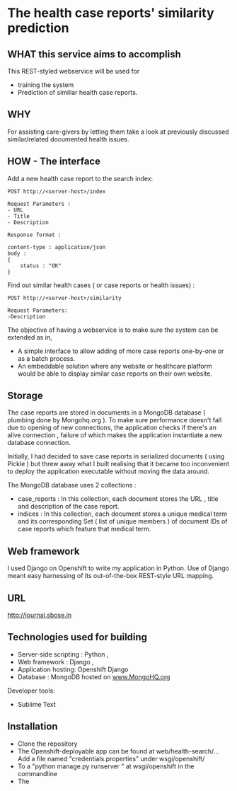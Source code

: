 The health case reports' similarity prediction
================================================


WHAT this service aims to accomplish
--------------------------------------------

This REST-styled webservice will be used for 
- training the system 
- Prediction of similiar health case reports.


WHY
----

For assisting care-givers by letting them take a look at previously discussed similar/related documented health issues.


HOW - The interface
---------------

Add a new health case report to the search index:

	POST http://<server-host>/index

	Request Parameters :
	- URL 
	- Title
	- Description

	Response format :

	content-type : application/json
	body :
	{
		status : "OK"	
	}



Find out similar health cases ( or case reports or health issues) :

	POST http://<server-host>/similarity

	Request Parameters:
	-Description 

The objective of having a webservice is to make sure the system can be extended as in, 

- A simple interface to allow adding of more case reports one-by-one or as a batch process.
- An embeddable solution where any website or healthcare platform would be able to display similar case reports on their own website.

Storage
---------

The case reports are stored in documents in a MongoDB database ( plumbing done by Mongohq.org ).
To make sure performance doesn't fall due to opening of new connections, the application checks
if there's an alive connection , failure of which makes the application instantiate a new 
database connection.

Initially, I had decided to save case reports in serialized documents ( using Pickle ) but threw away what I built realising that it became too inconvenient to deploy the application executable without 
moving the data around.

The  MongoDB database uses 2 collections :

- case_reports : In this collection, each document stores the URL , title and description of the case 				   report.
- indices : In this collection, each document stores a unique medical term and its corresponding Set (			 list of unique members ) of document IDs of case reports which feature that medical term.


Web framework 
---------------

I used Django on Openshift to write my application in Python.
Use of Django meant easy harnessing of its out-of-the-box REST-style URL mapping.


URL
----

http://journal.sbose.in


Technologies used for building
-------------------------------

- Server-side scripting : Python ,
- Web framework :  Django ,
- Application hosting:  Openshift Django
- Database : MongoDB hosted on www.MongoHQ.org

Developer tools:

- Sublime Text

Installation
--------------

- Clone the repository
- The Openshift-deployable app can be found at web/health-search/...
  Add a file named "credentials.properties" under wsgi/openshift/
- To a "python manage.py runserver " at wsgi/openshift in the commandline
- The 